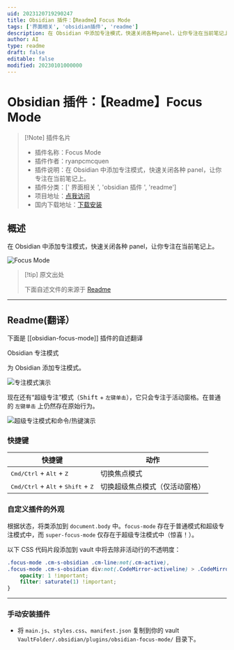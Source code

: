 ```yaml
---
uid: 2023120719290247
title: Obsidian 插件：【Readme】Focus Mode
tags: ['界面相关', 'obsidian插件', 'readme']
description: 在 Obsidian 中添加专注模式，快速关闭各种panel，让你专注在当前笔记上。
author: AI
type: readme
draft: false
editable: false
modified: 20230101000000
---
```


# Obsidian 插件：【Readme】Focus Mode

> [!Note] 插件名片
> - 插件名称：Focus Mode
> - 插件作者：ryanpcmcquen
> - 插件说明：在 Obsidian 中添加专注模式，快速关闭各种 panel，让你专注在当前笔记上。
> - 插件分类：[' 界面相关 ', 'obsidian 插件 ', 'readme']
> - 项目地址：[点我访问](https://github.com/ryanpcmcquen/obsidian-focus-mode)
> - 国内下载地址：[下载安装](https://pkmer.cn/products/plugin/pluginMarket/?obsidian-focus-mode)

## 概述

在 Obsidian 中添加专注模式，快速关闭各种 panel，让你专注在当前笔记上。

![Focus Mode](https://cdn.pkmer.cn/covers/obsidian-focus-mode.png!pkmer)

> [!tip] 原文出处
>
>下面自述文件的来源于 [Readme](https://ghproxy.net/https://raw.githubusercontent.com/ryanpcmcquen/obsidian-focus-mode/master/README.md)
>

---

## Readme(翻译）

下面是 [[obsidian-focus-mode]] 插件的自述翻译

Obsidian 专注模式

为 Obsidian 添加专注模式。

![专注模式演示](https://cdn.pkmer.cn/covers/obsidian-focus-mode_1_0.gif)

现在还有“超级专注”模式（<kbd>Shift</kbd> + `左键单击`），它只会专注于活动窗格。在普通的 `左键单击` 上仍然存在原始行为。

![超级专注模式和命令/热键演示](https://cdn.pkmer.cn/covers/obsidian-focus-mode_1_1.gif)

### 快捷键

| 快捷键                                                                | 动作                                     |
| ---------------------------------------------------------------------- | ------------------------------------------ |
| <kbd>Cmd/Ctrl</kbd> + <kbd>Alt</kbd> + <kbd>Z</kbd>                    | 切换焦点模式                          |
| <kbd>Cmd/Ctrl</kbd> + <kbd>Alt</kbd> + <kbd>Shift</kbd> + <kbd>Z</kbd> | 切换超级焦点模式（仅活动窗格） |

### 自定义插件的外观

根据状态，将类添加到 `document.body` 中。`focus-mode` 存在于普通模式和超级专注模式中，而 `super-focus-mode` 仅存在于超级专注模式中（惊喜！）。

以下 CSS 代码片段添加到 vault 中将去除非活动行的不透明度：

```css
.focus-mode .cm-s-obsidian .cm-line:not(.cm-active),
.focus-mode .cm-s-obsidian div:not(.CodeMirror-activeline) > .CodeMirror-line {
    opacity: 1 !important;
    filter: saturate(1) !important;
}
```

---

### 手动安装插件

- 将 `main.js`、`styles.css`、`manifest.json` 复制到你的 vault `VaultFolder/.obsidian/plugins/obsidian-focus-mode/` 目录下。



